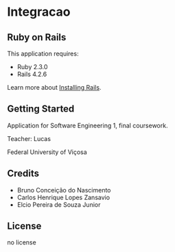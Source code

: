 Integracao
================

Ruby on Rails
-------------

This application requires:

- Ruby 2.3.0
- Rails 4.2.6

Learn more about [Installing Rails](http://railsapps.github.io/installing-rails.html).

Getting Started
---------------

Application for Software Engineering 1, final coursework.

Teacher: Lucas

Federal University of Viçosa


Credits
-------

- Bruno Conceição do Nascimento
- Carlos Henrique Lopes Zansavio
- Elcio Pereira de Souza Junior

License
-------

no license
